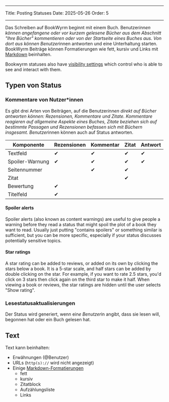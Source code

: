 - - -
Title: Posting Statuses Date: 2025-05-26 Order: 5
- - -

Das Schreiben auf BookWyrm beginnt mit einem Buch. Benutzer*innen können angefangene oder vor kurzem gelesene Bücher aus dem Abschnitt "Ihre Bücher" kommentieren oder von der Startseite eines Buches aus. Von dort aus können Benutzer*innen antworten und eine Unterhaltung starten. BookWyrm Beiträge können Formatierungen wie fett, kursiv und Links mit [Markdown](https://www.markdownguide.org/cheat-sheet/) beinhalten.

Bookwyrm statuses also have [visibility settings](/privacy-controls.html) which control who is able to see and interact with them.

## Typen von Status

### Kommentare von Nutzer*innen

Es gibt drei Arten von Beiträgen, auf die Benutzer*innen direkt auf Bücher antworten können: Rezensionen, Kommentare und Zitate. Kommentare reagieren auf allgemeine Aspekte eines Buches, Zitate beziehen sich auf bestimmte Passagen und Rezensionen befassen sich mit Büchern insgesamt. Benutzer*innen können auch auf Status antworten.

| Komponente      | Rezensionen | Kommentar | Zitat | Antwort |
| --------------- | ----------- | --------- | ----- | ------- |
| Textfeld        | ✔           | ✔         | ✔     | ✔       |
| Spoiler-Warnung | ✔           | ✔         | ✔     | ✔       |
| Seitennummer    |             | ✔         | ✔     |         |
| Zitat           |             |           | ✔     |         |
| Bewertung       | ✔           |           |       |         |
| Titelfeld       | ✔           |           |       |         |

#### Spoiler alerts

Spoiler alerts (also known as content warnings) are useful to give people a warning before they read a status that might spoil the plot of a book they want to read. Usually just putting "contains spoilers" or something similar is sufficient, but you can be more specific, especially if your status discusses potentially sensitive topics.

#### Star ratings

A star rating can be added to reviews, or added on its own by clicking the stars below a book. It is a 5-star scale, and half stars can be added by double clicking on the star. For example, if you want to rate 2.5 stars, you'd click on 3 stars then click again on the third star to make it half. When viewing a book or reviews, the star ratings are hidden until the user selects "Show rating".

### Lesestatusaktualisierungen

Der Status wird generiert, wenn ein*e Benutzer*in angibt, dass sie lesen will, begonnen hat oder ein Buch gelesen hat.

## Text
Text kann beinhalten:

- Erwähnungen (@Benutzer)
- URLs (`http(s)://` wird nicht angezeigt)
- Einige [Markdown-Formatierungen](https://www.markdownguide.org/cheat-sheet/)
    - fett
    - kursiv
    - Zitatblock
    - Aufzählungsliste
    - Links

